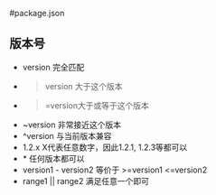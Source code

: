 #package.json
## 版本号

- version 完全匹配
- >version 大于这个版本
- >=version大于或等于这个版本
- ~version 非常接近这个版本
- ^version 与当前版本兼容
- 1.2.x X代表任意数字，因此1.2.1, 1.2.3等都可以
- \* 任何版本都可以
- version1 - version2  等价于 >=version1 <=version2
- range1 || range2 满足任意一个即可
